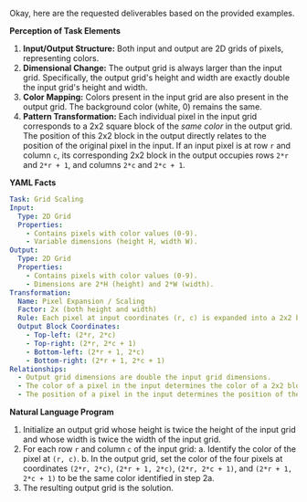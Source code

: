 Okay, here are the requested deliverables based on the provided examples.

**Perception of Task Elements**

1.  **Input/Output Structure:** Both input and output are 2D grids of pixels, representing colors.
2.  **Dimensional Change:** The output grid is always larger than the input grid. Specifically, the output grid's height and width are exactly double the input grid's height and width.
3.  **Color Mapping:** Colors present in the input grid are also present in the output grid. The background color (white, 0) remains the same.
4.  **Pattern Transformation:** Each individual pixel in the input grid corresponds to a 2x2 square block of the *same color* in the output grid. The position of this 2x2 block in the output directly relates to the position of the original pixel in the input. If an input pixel is at row `r` and column `c`, its corresponding 2x2 block in the output occupies rows `2*r` and `2*r + 1`, and columns `2*c` and `2*c + 1`.

**YAML Facts**


```yaml
Task: Grid Scaling
Input: 
  Type: 2D Grid
  Properties:
    - Contains pixels with color values (0-9).
    - Variable dimensions (height H, width W).
Output:
  Type: 2D Grid
  Properties:
    - Contains pixels with color values (0-9).
    - Dimensions are 2*H (height) and 2*W (width).
Transformation:
  Name: Pixel Expansion / Scaling
  Factor: 2x (both height and width)
  Rule: Each pixel at input coordinates (r, c) is expanded into a 2x2 block of the same color in the output grid.
  Output Block Coordinates: 
    - Top-left: (2*r, 2*c)
    - Top-right: (2*r, 2*c + 1)
    - Bottom-left: (2*r + 1, 2*c)
    - Bottom-right: (2*r + 1, 2*c + 1)
Relationships:
  - Output grid dimensions are double the input grid dimensions.
  - The color of a pixel in the input determines the color of a 2x2 block in the output.
  - The position of a pixel in the input determines the position of the corresponding 2x2 block in the output.
```


**Natural Language Program**

1.  Initialize an output grid whose height is twice the height of the input grid and whose width is twice the width of the input grid.
2.  For each row `r` and column `c` of the input grid:
    a.  Identify the color of the pixel at `(r, c)`.
    b.  In the output grid, set the color of the four pixels at coordinates `(2*r, 2*c)`, `(2*r + 1, 2*c)`, `(2*r, 2*c + 1)`, and `(2*r + 1, 2*c + 1)` to be the same color identified in step 2a.
3.  The resulting output grid is the solution.